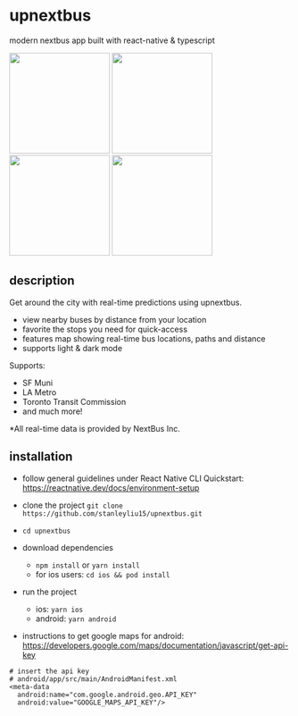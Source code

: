 # upnextbus

modern nextbus app built with react-native &amp; typescript

<p float="left">
  <img src="https://user-images.githubusercontent.com/15663675/69209786-6f6b3a00-0b0d-11ea-8414-0de5e6bb955b.png" width="180" />
  <img src="https://user-images.githubusercontent.com/15663675/69209819-827e0a00-0b0d-11ea-8e29-29517c5e3b2a.png" width="180" />
  <img src="https://user-images.githubusercontent.com/15663675/69209829-8c077200-0b0d-11ea-8828-53d64084b75f.png" width="180" />
  <img src="https://user-images.githubusercontent.com/15663675/69209852-96297080-0b0d-11ea-84e4-256e7d1c0e11.png" width="180" />
</p>

## description

Get around the city with real-time predictions using upnextbus.

- view nearby buses by distance from your location
- favorite the stops you need for quick-access
- features map showing real-time bus locations, paths and distance
- supports light & dark mode

Supports:

- SF Muni
- LA Metro
- Toronto Transit Commission
- and much more!

\*All real-time data is provided by NextBus Inc.

## installation

- follow general guidelines under React Native CLI Quickstart:
  https://reactnative.dev/docs/environment-setup

* clone the project `git clone https://github.com/stanleyliu15/upnextbus.git`
* `cd upnextbus`
* download dependencies

  - `npm install` or `yarn install`
  - for ios users: `cd ios && pod install`

* run the project

  - ios: `yarn ios`
  - android: `yarn android`

* instructions to get google maps for android: https://developers.google.com/maps/documentation/javascript/get-api-key

```
# insert the api key
# android/app/src/main/AndroidManifest.xml
<meta-data
  android:name="com.google.android.geo.API_KEY"
  android:value="GOOGLE_MAPS_API_KEY"/>
```
